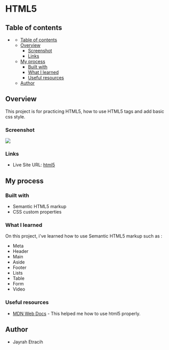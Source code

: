 # HTML5

## Table of contents

- [](#)
  - [Table of contents](#table-of-contents)
  - [Overview](#overview)
    - [Screenshot](#screenshot)
    - [Links](#links)
  - [My process](#my-process)
    - [Built with](#built-with)
    - [What I learned](#what-i-learned)
    - [Useful resources](#useful-resources)
  - [Author](#author)

## Overview

This project is for practicing HTML5, how to use HTML5 tags and add basic css style.

### Screenshot

![](https://github.com/Etracih/html5/blob/main/images/screeshot.jpg?raw=true)

### Links

- Live Site URL: [html5](https://etracih-html5.netlify.app/)

## My process

### Built with

- Semantic HTML5 markup
- CSS custom properties

### What I learned

On this project, i've learned how to use Semantic HTML5 markup such as :

- Meta
- Header
- Main
- Aside
- Footer
- Lists
- Table
- Form
- Video

### Useful resources

- [MDN Web Docs](https://developer.mozilla.org/en-US/docs/Glossary/HTML5) - This helped me how to use html5 properly.

## Author

- Jayrah Etracih
